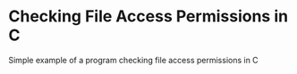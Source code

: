 Checking File Access Permissions in C
=====================================

Simple example of a program checking file access permissions in C
